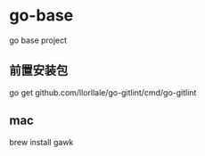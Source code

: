# go-base
go base project


## 前置安装包
go get github.com/llorllale/go-gitlint/cmd/go-gitlint

## mac
brew install gawk


